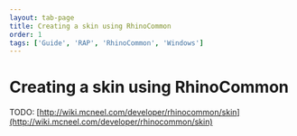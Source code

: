 ```yaml
---
layout: tab-page
title: Creating a skin using RhinoCommon
order: 1
tags: ['Guide', 'RAP', 'RhinoCommon', 'Windows']
---
```


# Creating a skin using RhinoCommon

TODO: [http://wiki.mcneel.com/developer/rhinocommon/skin](http://wiki.mcneel.com/developer/rhinocommon/skin)
